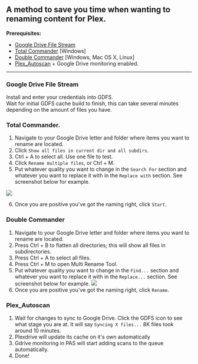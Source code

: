 ## A method to save you time when wanting to renaming content for Plex.
**Prerequisites:**

* [Google Drive File Stream](https://support.google.com/a/answer/7491144?hl=en) 
* [Total Commander](https://www.ghisler.com/) [Windows]
* [Double Commander](https://doublecmd.sourceforge.io/) [Windows, Mac OS X, Linux]
* [Plex_Autoscan](https://github.com/l3uddz/plex_autoscan) + Google Drive monitoring enabled.
***

### Google Drive File Stream
Install and enter your credentials into GDFS.\
Wait for initial GDFS cache build to finish, this can take several minutes depending on the amount of files you have.

### Total Commander.
1. Navigate to your Google Drive letter and folder where items you want to rename are located.
2. Click `Show all files in current dir and all subdirs`.
3. Ctrl + A to select all. Use one file to test.
4. Click `Rename multiple files`, or Ctrl + M.
5. Put whatever quality you want to change in the `Search For` section and whatever you want to replace it with in the `Replace with` section. See screenshot below for example.

![](https://i.imgur.com/tgGGsLR.png)

6. Once you are positive you've got the naming right, click `Start`.

### Double Commander
1. Navigate to your Google Drive letter and folder where items you want to rename are located.
2. Press Ctrl + B to flatten all directories; this will show all files in subdirectories.
3. Press Ctrl + A to select all files.
4. Press Ctrl + M to open Multi Rename Tool.
5. Put whatever quality you want to change in the `Find...` section and whatever you want to replace it with in the `Replace...` section. See screenshot below for example.
![](https://i.imgur.com/Z5DnlvD.jpg)
6. Once you are positive you've got the naming right, click `Rename`.

### Plex_Autoscan
1. Wait for changes to sync to Google Drive. Click the GDFS icon to see what stage you are at. It will say `Syncing X files...` 8K files took around 10 minutes.
2. Plexdrive will update its cache on it's own automatically
3. Gdrive monitoring in PAS will start adding scans to the queue automatically.
4. Done! 